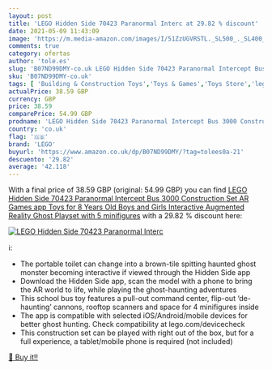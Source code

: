 ```yaml
---
layout: post
title: 'LEGO Hidden Side 70423 Paranormal Interc at 29.82 % discount'
date: 2021-05-09 11:43:09
image: 'https://m.media-amazon.com/images/I/51ZzUGVRSTL._SL500_._SL400_.jpg'
comments: true
category: ofertas
author: 'tole.es'
slug: 'B07ND99DMY-co.uk LEGO Hidden Side 70423 Paranormal Intercept Bus 3000...'
sku: 'B07ND99DMY-co.uk'
tags: [ 'Building & Construction Toys','Toys & Games','Toys Store','lego', ]
actualPrice: 38.59 GBP
currency: GBP
price: 38.59
comparePrice: 54.99 GBP
prodname: 'LEGO Hidden Side 70423 Paranormal Intercept Bus 3000 Construction Set  AR Games app  Toys for 8 Years Old Boys and Girls  Interactive Augmented Reality Ghost Playset with 5 minifigures'
country: 'co.uk'
flag: '🇬🇧'
brand: 'LEGO'
buyurl: 'https://www.amazon.co.uk/dp/B07ND99DMY/?tag=tolees0a-21'
descuento: '29.82'
average: '42.118'
---
```


With a final price of 38.59 GBP (original: 54.99 GBP) you can find [LEGO Hidden Side 70423 Paranormal Intercept Bus 3000 Construction Set  AR Games app  Toys for 8 Years Old Boys and Girls  Interactive Augmented Reality Ghost Playset with 5 minifigures](https://www.amazon.co.uk/dp/B07ND99DMY/?tag=tolees0a-21) with a  29.82 % discount here:

[![LEGO Hidden Side 70423 Paranormal Interc](https://m.media-amazon.com/images/I/51ZzUGVRSTL._SL500_._SL400_.jpg)](https://www.amazon.co.uk/dp/B07ND99DMY/?tag=tolees0a-21)

ℹ️:

- The portable toilet can change into a brown-tile spitting haunted ghost monster becoming interactive if viewed through the Hidden Side app
- Download the Hidden Side app, scan the model with a phone to bring the AR world to life, while playing the ghost-haunting adventures
- This school bus toy features a pull-out command center, flip-out ‘de-haunting’ cannons, rooftop scanners and space for 4 minifigures inside
- The app is compatible with selected iOS/Android/mobile devices for better ghost hunting. Check compatibility at lego.com/devicecheck
- This construction set can be played with right out of the box, but for a full experience, a tablet/mobile phone is required (not included)

[🛒 Buy it!!](https://www.amazon.co.uk/dp/B07ND99DMY/?tag=tolees0a-21)
